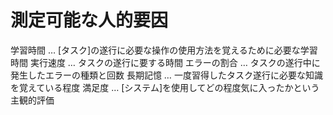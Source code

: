 # 測定可能な人的要因
 学習時間 … [タスク]の遂行に必要な操作の使用方法を覚えるために必要な学習時間
 実行速度 … タスクの遂行に要する時間
 エラーの割合 … タスクの遂行中に発生したエラーの種類と回数
 長期記憶 … 一度習得したタスク遂行に必要な知識を覚えている程度
 満足度 … [システム]を使用してどの程度気に入ったかという主観的評価
